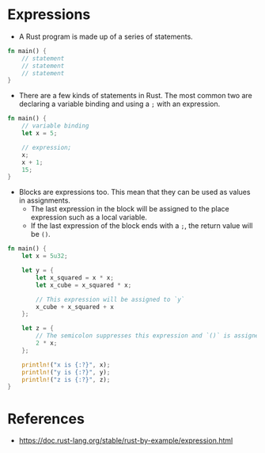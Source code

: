 # Expressions
* A Rust program is made up of a series of statements.
```rust
fn main() {
	// statement
	// statement
	// statement
}
```
* There are a few kinds of statements in Rust. The most common two are declaring a variable binding and using a `;` with an expression.
```rust
fn main() {
	// variable binding
	let x = 5;

	// expression;
	x;
	x + 1;
	15;
}
```
* Blocks are expressions too. This mean that they can be used as values in assignments.
	* The last expression in the block will be assigned to the place expression such as a local variable.
	* If the last expression of the block ends with a `;`, the return value will be `()`.
```rust
fn main() {
	let x = 5u32;

	let y = {
		let x_squared = x * x;
		let x_cube = x_squared * x;

		// This expression will be assigned to `y`
		x_cube + x_squared + x
	};

	let z = {
		// The semicolon suppresses this expression and `()` is assigned to `z`
		2 * x;
	};

	println!("x is {:?}", x);
	println!("y is {:?}", y);
	println!("z is {:?}", z);
}
```
# References
* https://doc.rust-lang.org/stable/rust-by-example/expression.html
